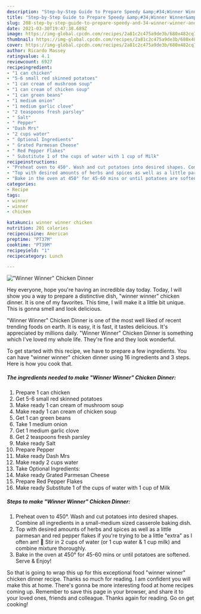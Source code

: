 ```yaml
---
description: "Step-by-Step Guide to Prepare Speedy &amp;#34;Winner Winner&amp;#34; Chicken Dinner"
title: "Step-by-Step Guide to Prepare Speedy &amp;#34;Winner Winner&amp;#34; Chicken Dinner"
slug: 208-step-by-step-guide-to-prepare-speedy-and-34-winner-winner-and-34-chicken-dinner
date: 2021-03-30T19:47:38.689Z
image: https://img-global.cpcdn.com/recipes/2a81c2c475a9de3b/680x482cq70/winner-winner-chicken-dinner-recipe-main-photo.jpg
thumbnail: https://img-global.cpcdn.com/recipes/2a81c2c475a9de3b/680x482cq70/winner-winner-chicken-dinner-recipe-main-photo.jpg
cover: https://img-global.cpcdn.com/recipes/2a81c2c475a9de3b/680x482cq70/winner-winner-chicken-dinner-recipe-main-photo.jpg
author: Ricardo Massey
ratingvalue: 4.1
reviewcount: 6927
recipeingredient:
- "1 can chicken"
- "5-6 small red skinned potatoes"
- "1 can cream of mushroom soup"
- "1 can cream of chicken soup"
- "1 can green beans"
- "1 medium onion"
- "1 medium garlic clove"
- "2 teaspoons fresh parsley"
- " Salt"
- " Pepper"
- "Dash Mrs"
- "2 cups water"
- " Optional Ingredients"
- " Grated Parmesan Cheese"
- " Red Pepper Flakes"
- " Substitute 1 of the cups of water with 1 cup of Milk"
recipeinstructions:
- "Preheat oven to 450°. Wash and cut potatoes into desired shapes. Combine all ingredients in a small-medium sized casserole baking dish."
- "Top with desired amounts of herbs and spices as well as a little parmesan and red pepper flakes if you&#39;re trying to be a little &#34;extra&#34; as I often am! 🤣 Stir in 2 cups of water (or 1 cup water &amp; 1 cup milk) and combine mixture thoroughly."
- "Bake in the oven at 450° for 45-60 mins or until potatoes are softened. Serve &amp; Enjoy!"
categories:
- Recipe
tags:
- winner
- winner
- chicken

katakunci: winner winner chicken 
nutrition: 201 calories
recipecuisine: American
preptime: "PT37M"
cooktime: "PT39M"
recipeyield: "1"
recipecategory: Lunch

---
```



![&#34;Winner Winner&#34; Chicken Dinner](https://img-global.cpcdn.com/recipes/2a81c2c475a9de3b/680x482cq70/winner-winner-chicken-dinner-recipe-main-photo.jpg)

Hey everyone, hope you're having an incredible day today. Today, I will show you a way to prepare a distinctive dish, &#34;winner winner&#34; chicken dinner. It is one of my favorites. This time, I will make it a little bit unique. This is gonna smell and look delicious.



&#34;Winner Winner&#34; Chicken Dinner is one of the most well liked of recent trending foods on earth. It is easy, it is fast, it tastes delicious. It's appreciated by millions daily. &#34;Winner Winner&#34; Chicken Dinner is something which I've loved my whole life. They're fine and they look wonderful.


To get started with this recipe, we have to prepare a few ingredients. You can have &#34;winner winner&#34; chicken dinner using 16 ingredients and 3 steps. Here is how you cook that.

<!--inarticleads1-->

##### The ingredients needed to make &#34;Winner Winner&#34; Chicken Dinner:

1. Prepare 1 can chicken
1. Get 5-6 small red skinned potatoes
1. Make ready 1 can cream of mushroom soup
1. Make ready 1 can cream of chicken soup
1. Get 1 can green beans
1. Take 1 medium onion
1. Get 1 medium garlic clove
1. Get 2 teaspoons fresh parsley
1. Make ready  Salt
1. Prepare  Pepper
1. Make ready Dash Mrs
1. Make ready 2 cups water
1. Take  Optional Ingredients:
1. Make ready  Grated Parmesan Cheese
1. Prepare  Red Pepper Flakes
1. Make ready  Substitute 1 of the cups of water with 1 cup of Milk




<!--inarticleads2-->

##### Steps to make &#34;Winner Winner&#34; Chicken Dinner:

1. Preheat oven to 450°. Wash and cut potatoes into desired shapes. Combine all ingredients in a small-medium sized casserole baking dish.
1. Top with desired amounts of herbs and spices as well as a little parmesan and red pepper flakes if you&#39;re trying to be a little &#34;extra&#34; as I often am! 🤣 Stir in 2 cups of water (or 1 cup water &amp; 1 cup milk) and combine mixture thoroughly.
1. Bake in the oven at 450° for 45-60 mins or until potatoes are softened. Serve &amp; Enjoy!




So that is going to wrap this up for this exceptional food &#34;winner winner&#34; chicken dinner recipe. Thanks so much for reading. I am confident you will make this at home. There's gonna be more interesting food at home recipes coming up. Remember to save this page in your browser, and share it to your loved ones, friends and colleague. Thanks again for reading. Go on get cooking!
